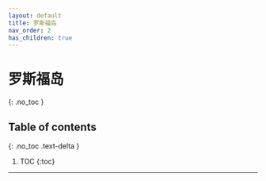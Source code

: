 ```yaml
---
layout: default
title: 罗斯福岛
nav_order: 2
has_children: true
---
```


# 罗斯福岛
{: .no_toc }

## Table of contents
{: .no_toc .text-delta }

1. TOC
{:toc}

---
